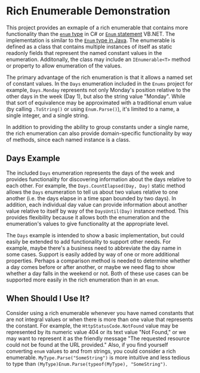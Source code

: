 # Rich Enumerable Demonstration

This project provides an exmaple of a rich enumerable that contains more functionality than the [`enum` type](https://docs.microsoft.com/en-us/dotnet/csharp/language-reference/builtin-types/enum) in C# or [`Enum` statement](https://docs.microsoft.com/en-us/dotnet/visual-basic/language-reference/statements/enum-statement) VB.NET.  The implementation is similar to the [`Enum` type in Java](https://docs.oracle.com/javase/tutorial/java/javaOO/enum.html).  The enumerable is defined as a class that contains multiple instances of itself as static readonly fields that represent the named constant values in the enumeration.  Additonally, the class may include an `IEnumerable<T>` method or property to allow enumeration of the values.

The primary advantage of the rich enumeration is that it allows a named set of constant values.  In the `Days` enumeration included in the `Enums` project for example, `Days.Monday` represents not only Monday's position relative to the other days in the week (Day 1), but also the string value "Monday".  While that sort of equivalence may be approximated with a traditional enum value (by calling `.ToString()` or using `Enum.Parse()`), it's limited to a name, a single integer, and a single string.

In addition to providing the ability to group constants under a single name, the rich enumeration can also provide domain-specific functionality by way of methods, since each named instance is a class.

## Days Example

The included `Days` enumeration represents the days of the week and provides functionality for discovering information about the days relative to each other.  For example, the `Days.CountElapsed(Day, Day)` static method allows the `Days` enumeration to tell us about two values relative to one another (i.e. the days elapse in a time span bounded by two days).  In addition, each individual day value can provide information about another value relative to itself by way of the `DaysUntil(Day)` instance method.  This provides flexibility because it allows both the enumeration and the enumeration's values to give functionality at the appropriate level.

The `Days` example is intended to show a basic implementation, but could easily be extended to add functionality to support other needs.  For example, maybe there's a business need to abbreviate the day name in some cases.  Support is easily added by way of one or more additional properties.  Perhaps a comparison method is needed to determine whether a day comes before or after another, or maybe we need flag to show whether a day falls in the weekend or not.  Both of these use cases can be supported more easily in the rich enumeration than in an `enum`.

## When Should I Use It?

Consider using a rich enumerable whenever you have named constants that are not integral values or when there is more than one value that represents the constant.  For example, the `HttpStatusCode.NotFound` value may be represented by its numeric value 404 or its text value "Not Found," or we may want to represent it as the friendly message "The requested resource could not be found at the URL provided."  Also, if you find yourself converting `enum` values to and from strings, you could consider a rich enumerable.  `MyType.Parse("SomeString")` is more intuitive and less tedious to type than `(MyType)Enum.Parse(typeof(MyType), "SomeString")`.  